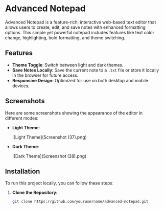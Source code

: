 # Advanced Notepad

Advanced Notepad is a feature-rich, interactive web-based text editor that allows users to create, edit, and save notes with enhanced formatting options. This simple yet powerful notepad includes features like text color change, highlighting, bold formatting, and theme switching.

## Features
- **Theme Toggle**: Switch between light and dark themes.
- **Save Notes Locally**: Save the current note to a `.txt` file or store it locally in the browser for future access.
- **Responsive Design**: Optimized for use on both desktop and mobile devices.

## Screenshots

Here are some screenshots showing the appearance of the editor in different modes:

- **Light Theme**:

    ![Light Theme](Screenshot (37).png)

- **Dark Theme**:

    ![Dark Theme](Screenshot (38).png)

## Installation

To run this project locally, you can follow these steps:

1. **Clone the Repository:**

   ```bash
   git clone https://github.com/yourusername/advanced-notepad.git
